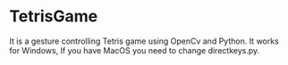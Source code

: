# TetrisGame
It is a gesture controlling Tetris game using OpenCv and Python.
It works for Windows, If you have MacOS you need to change directkeys.py.
